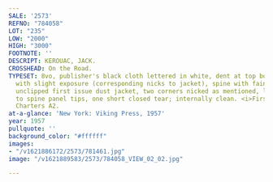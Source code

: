 ```yaml
---
SALE: '2573'
REFNO: "784058"
LOT: "235"
LOW: "2000"
HIGH: "3000"
FOOTNOTE: ''
DESCRIPT: KEROUAC, JACK.
CROSSHEAD: On the Road.
TYPESET: 8vo, publisher's black cloth lettered in white, dent at top board corners
  with slight exposure (corresponding nicks to jacket), spine with faint spotting;
  unclipped first issue dust jacket, two corners nicked as mentioned, light rubbing
  to spine panel tips, one short closed tear; internally clean. <i>First edition.</i>
  Charters A2.
at-a-glance: 'New York: Viking Press, 1957'
year: 1957
pullquote: ''
background_color: "#ffffff"
images:
- "/v1621886172/2573/781461.jpg"
image: "/v1621889583/2573/784058_VIEW_02_02.jpg"

---
```

